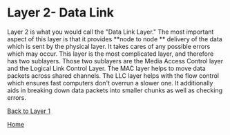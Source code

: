 # Layer 2- Data Link

Layer 2 is what you would call the "Data Link Layer." The most important aspect of this layer is that it provides **node to node ** delivery of the data which is sent by the physical layer. It takes cares of any possible errors which may occur. This layer is the most complicated layer, and therefore has two sublayers. Those two sublayers are the Media Access Control layer and the Logical Link Control Layer.  The MAC layer helps to move data packets across shared channels. The LLC layer helps with the flow control which ensures fast computers don't overrun a slower one. It additionally aids in breaking down data packets into smaller chunks as well as checking errors. 


[Back to Layer 1](Layer1.md)

[Home](Readme.md)
